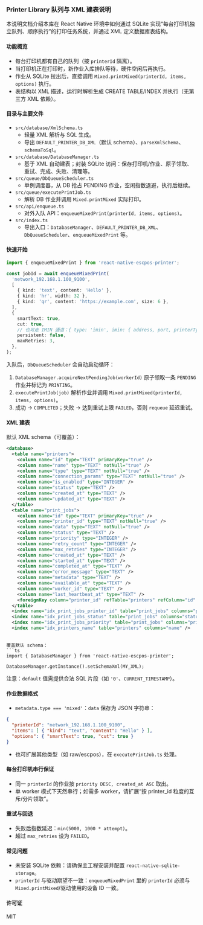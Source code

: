 ### Printer Library 队列与 XML 建表说明

本说明文档介绍本库在 React Native 环境中如何通过 SQLite 实现“每台打印机独立队列、顺序执行”的打印任务系统，并通过 XML 定义数据库表结构。

#### 功能概览
- 每台打印机都有自己的队列（按 `printerId` 隔离）。
- 当打印机正在打印时，新作业入库排队等待，硬件空闲后再执行。
- 作业从 SQLite 拉出后，直接调用 `Mixed.printMixed(printerId, items, options)` 执行。
- 表结构以 XML 描述，运行时解析生成 CREATE TABLE/INDEX 并执行（无第三方 XML 依赖）。

#### 目录与主要文件
- `src/database/XmlSchema.ts`
  - 轻量 XML 解析与 SQL 生成。
  - 导出 `DEFAULT_PRINTER_DB_XML`（默认 schema）、`parseXmlSchema`、`schemaToSql`。
- `src/database/DatabaseManager.ts`
  - 基于 XML 自动建表；封装 SQLite 访问：保存打印机/作业、原子领取、重试、完成、失败、清理等。
- `src/queue/DbQueueScheduler.ts`
  - 单例调度器，从 DB 抢占 PENDING 作业，空闲指数退避，执行后继续。
- `src/queue/executePrintJob.ts`
  - 解析 DB 作业并调用 `Mixed.printMixed` 实际打印。
- `src/api/enqueue.ts`
  - 对外入队 API：`enqueueMixedPrint(printerId, items, options)`。
- `src/index.ts`
  - 导出入口：`DatabaseManager`、`DEFAULT_PRINTER_DB_XML`、`DbQueueScheduler`、`enqueueMixedPrint` 等。

#### 快速开始
```ts
import { enqueueMixedPrint } from 'react-native-escpos-printer';

const jobId = await enqueueMixedPrint(
  'network_192.168.1.100_9100',
  [
    { kind: 'text', content: 'Hello' },
    { kind: 'hr', width: 32 },
    { kind: 'qr', content: 'https://example.com', size: 6 },
  ],
  {
    smartText: true,
    cut: true,
    // 也可走 IMIN 通道：{ type: 'imin', imin: { address, port, printerType } }
    persistent: false,
    maxRetries: 3,
  },
);
```

入队后，`DbQueueScheduler` 会自动启动循环：
1. `DatabaseManager.acquireNextPendingJob(workerId)` 原子领取一条 `PENDING` 作业并标记为 `PRINTING`。
2. `executePrintJob(job)` 解析作业并调用 `Mixed.printMixed(printerId, items, options)`。
3. 成功 -> `COMPLETED`；失败 -> 达到重试上限 `FAILED`，否则 `requeue` 延迟重试。

#### XML 建表
默认 XML schema（可覆盖）：
```xml
<database>
  <table name="printers">
    <column name="id" type="TEXT" primaryKey="true" />
    <column name="name" type="TEXT" notNull="true" />
    <column name="type" type="TEXT" notNull="true" />
    <column name="connection_params" type="TEXT" notNull="true" />
    <column name="is_enabled" type="INTEGER" />
    <column name="status" type="TEXT" />
    <column name="created_at" type="TEXT" />
    <column name="updated_at" type="TEXT" />
  </table>
  <table name="print_jobs">
    <column name="id" type="TEXT" primaryKey="true" />
    <column name="printer_id" type="TEXT" notNull="true" />
    <column name="data" type="TEXT" notNull="true" />
    <column name="status" type="TEXT" />
    <column name="priority" type="INTEGER" />
    <column name="retry_count" type="INTEGER" />
    <column name="max_retries" type="INTEGER" />
    <column name="created_at" type="TEXT" />
    <column name="started_at" type="TEXT" />
    <column name="completed_at" type="TEXT" />
    <column name="error_message" type="TEXT" />
    <column name="metadata" type="TEXT" />
    <column name="available_at" type="TEXT" />
    <column name="worker_id" type="TEXT" />
    <column name="last_heartbeat_at" type="TEXT" />
    <foreignKey column="printer_id" refTable="printers" refColumn="id" />
  </table>
  <index name="idx_print_jobs_printer_id" table="print_jobs" columns="printer_id" />
  <index name="idx_print_jobs_status" table="print_jobs" columns="status" />
  <index name="idx_print_jobs_priority" table="print_jobs" columns="priority, created_at" />
  <index name="idx_printers_name" table="printers" columns="name" />
```
```

覆盖默认 schema：
```ts
import { DatabaseManager } from 'react-native-escpos-printer';

DatabaseManager.getInstance().setSchemaXml(MY_XML);
```

注意：`default` 值需提供合法 SQL 片段（如 `'0'`、`CURRENT_TIMESTAMP`）。

#### 作业数据格式
- `metadata.type === 'mixed'`：`data` 保存为 JSON 字符串：
```json
{
  "printerId": "network_192.168.1.100_9100",
  "items": [ { "kind": "text", "content": "Hello" } ],
  "options": { "smartText": true, "cut": true }
}
```
- 也可扩展其他类型（如 raw/escpos），在 `executePrintJob.ts` 处理。

#### 每台打印机串行保证
- 同一 `printerId` 的作业按 `priority DESC, created_at ASC` 取出。
- 单 worker 模式下天然串行；如需多 worker，请扩展“按 printer_id 粒度的互斥/分片领取”。

#### 重试与回退
- 失败后指数延迟：`min(5000, 1000 * attempt)`。
- 超过 `max_retries` 设为 `FAILED`。

#### 常见问题
- 未安装 SQLite 依赖：请确保主工程安装并配置 `react-native-sqlite-storage`。
- `printerId` 与驱动期望不一致：`enqueueMixedPrint` 里的 `printerId` 必须与 `Mixed.printMixed`/驱动使用的设备 ID 一致。

#### 许可证
MIT



